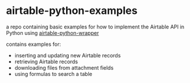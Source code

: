 # airtable-python-examples
a repo containing basic examples for how to implement the Airtable API in Python using [airtable-python-wrapper](https://airtable-python-wrapper.readthedocs.io/en/airtable-python-wrapper/)

contains examples for:
* inserting and updating new Airtable records
* retrieving Airtable records
* downloading files from attachment fields
* using formulas to search a table
